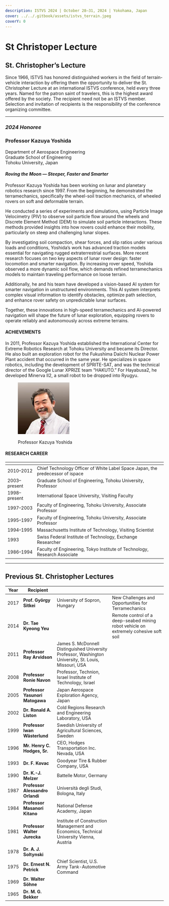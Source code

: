 ```yaml
---
description: ISTVS 2024 | October 28–31, 2024 | Yokohama, Japan
cover: ../../.gitbook/assets/istvs_terrain.jpeg
coverY: 0
---
```


# St Christoper Lecture

## St. Christopher’s Lecture

Since 1966, ISTVS has honored distinguished workers in the field of terrain-vehicle interaction by offering them the opportunity to deliver the St. Christopher Lecture at an international ISTVS conference, held every three years. Named for the patron saint of travelers, this is the highest award offered by the society. The recipient need not be an ISTVS member. Selection and invitation of recipients is the responsibility of the conference organizing committee.

***

### _2024 Honoree_

### Professor Kazuya Yoshida&#x20;

Department of Aerospace Engineering \
Graduate School of Engineering\
Tohoku University, Japan

#### _Roving the Moon — Steeper, Faster and Smarter_

Professor Kazuya Yoshida has been working on lunar and planetary robotics research since 1997. From the beginning, he demonstrated the terramechanics, specifically the wheel-soil traction mechanics, of wheeled rovers on soft and deformable terrain.&#x20;

He conducted a series of experiments and simulations, using Particle Image Velocimetry (PIV) to observe soil particle flow around the wheels and Discrete Element Method (DEM) to simulate soil particle interactions. These methods provided insights into how rovers could enhance their mobility, particularly on steep and challenging lunar slopes.&#x20;

By investigating soil compaction, shear forces, and slip ratios under various loads and conditions, Yoshida’s work has advanced traction models essential for navigating rugged extraterrestrial surfaces. More recent research focuses on two key aspects of lunar rover design: faster locomotion and smarter navigation. By increasing rover speed, Yoshida observed a more dynamic soil flow, which demands refined terramechanics models to maintain traveling performance on loose terrain.&#x20;

Additionally, he and his team have developed a vision-based AI system for smarter navigation in unstructured environments. This AI system interprets complex visual information to identify obstacles, optimize path selection, and enhance rover safety on unpredictable lunar surfaces.&#x20;

Together, these innovations in high-speed terramechanics and AI-powered navigation will shape the future of lunar exploration, equipping rovers to operate reliably and autonomously across extreme terrains.

#### ACHIEVEMENTS

In 2011, Professor Kazuya Yoshida established the International Center for Extreme Robotics Research at Tohoku University and became its Director. He also built an exploration robot for the Fukushima Daiichi Nuclear Power Plant accident that occurred in the same year. He specializes in space robotics, including the development of SPRITE-SAT, and was the technical director of the Google Lunar XPRIZE team “HAKUTO.” For Hayabusa2, he developed Minerva II2, a small robot to be dropped into Ryugyu.

<div align="left">

<figure><img src="../../.gitbook/assets/headshot-Kazuya Yoshida.jpg" alt="Professor Kazuya Yoshida" width="164"><figcaption><p>Professor Kazuya Yoshida</p></figcaption></figure>

</div>

#### RESEARCH CAREER

<table data-card-size="large" data-view="cards"><thead><tr><th></th><th></th></tr></thead><tbody><tr><td>2010–2012</td><td>Chief Technology Officer of White Label Space Japan, the predecessor of ispace</td></tr><tr><td>2003–present</td><td>Graduate School of Engineering, Tohoku University, Professor</td></tr><tr><td>1998–present</td><td>International Space University, Visiting Faculty</td></tr><tr><td>1997–2003</td><td>Faculty of Engineering, Tohoku University, Associate Professor</td></tr><tr><td>1995–1997​</td><td>Faculty of Engineering, Tohoku University, Associate Professor</td></tr><tr><td>1994–1995</td><td>Massachusetts Institute of Technology, Visiting Scientist</td></tr><tr><td>1993</td><td>Swiss Federal Institute of Technology, Exchange Researcher</td></tr><tr><td>1986–1994​</td><td>Faculty of Engineering, Tokyo Institute of Technology, Research Associate</td></tr></tbody></table>

***

## Previous St. Christopher Lectures

<table data-column-title-hidden data-view="cards"><thead><tr><th>Year</th><th>Recipient</th><th></th><th></th></tr></thead><tbody><tr><td>2017</td><td><strong>Prof. György Sitkei</strong></td><td>University of Sopron, Hungary</td><td>New Challenges and Opportunities for Terramechanics</td></tr><tr><td>2014</td><td><strong>Dr. Tae Kyeong Yeu</strong></td><td></td><td>Remote control of a deep-seabed mining robot vehicle on extremely cohesive soft soil</td></tr><tr><td>2011</td><td><strong>Professor Ray Arvidson</strong></td><td>James S. McDonnell Distinguished University Professor, Washington University, St. Louis, Missouri, USA</td><td></td></tr><tr><td>2008</td><td><strong>Professor Ronie Navon</strong></td><td>Professor, Technion, Israel Institute of Technology, Israel</td><td></td></tr><tr><td>2005</td><td><strong>Professor Yasunori Matogawa</strong></td><td>Japan Aerospace Exploration Agency, Japan</td><td></td></tr><tr><td>2002</td><td><strong>Dr. Ronald A. Liston</strong></td><td>Cold Regions Research and Engineering Laboratory, USA</td><td></td></tr><tr><td>1999</td><td><strong>Professor Iwan Wästerlund</strong></td><td>Swedish University of Agricultural Sciences, Sweden</td><td></td></tr><tr><td>1996</td><td><strong>Mr. Henry C. Hodges, Sr.</strong></td><td>CEO, Hodges Transportation Inc. Nevada, USA</td><td></td></tr><tr><td>1993</td><td><strong>Dr. F. Kovac</strong></td><td>Goodyear Tire &#x26; Rubber Company, USA</td><td></td></tr><tr><td>1990</td><td><strong>Dr. K.-J. Melzer</strong></td><td>Battelle Motor, Germany</td><td></td></tr><tr><td>1987</td><td><strong>Professor Alessandro Orlandi</strong></td><td>Università degli Studi, Bologna, Italy</td><td></td></tr><tr><td>1984</td><td><strong>Professor Masanori Kitano</strong></td><td>National Defense Academy, Japan</td><td></td></tr><tr><td>1981</td><td><strong>Professor Walter Jurecka</strong></td><td>Institute of Construction Management and Economics, Technical University Vienna, Austria</td><td></td></tr><tr><td>1978</td><td><strong>Dr. A. J. Soltynski</strong></td><td></td><td></td></tr><tr><td>1975</td><td><strong>Dr. Ernest N. Petrick</strong></td><td>Chief Scientist, U.S. Army Tank-Automotive Command</td><td></td></tr><tr><td>1969</td><td><strong>Dr. Walter Söhne</strong></td><td></td><td></td></tr><tr><td>1965</td><td><strong>Dr. M. G. Bekker</strong></td><td></td><td></td></tr></tbody></table>
